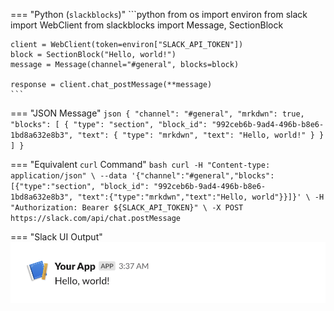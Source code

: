 === "Python (`slackblocks`)"
    ```python
    from os import environ
    from slack import WebClient
    from slackblocks import Message, SectionBlock


    client = WebClient(token=environ["SLACK_API_TOKEN"])
    block = SectionBlock("Hello, world!")
    message = Message(channel="#general", blocks=block)

    response = client.chat_postMessage(**message)
    ```

=== "JSON Message"
    ```json
    {
        "channel": "#general",
        "mrkdwn": true,
        "blocks": [
            {
                "type": "section",
                "block_id": "992ceb6b-9ad4-496b-b8e6-1bd8a632e8b3",
                "text": {
                    "type": "mrkdwn",
                    "text": "Hello, world!"
                }
            }
        ]
    }
    ```

=== "Equivalent `curl` Command"
    ```bash
    curl -H "Content-type: application/json" \
    --data '{"channel":"#general","blocks":[{"type":"section", "block_id": "992ceb6b-9ad4-496b-b8e6-1bd8a632e8b3", "text":{"type":"mrkdwn","text":"Hello, world"}}]}' \
    -H "Authorization: Bearer ${SLACK_API_TOKEN}" \
    -X POST https://slack.com/api/chat.postMessage
    ```

=== "Slack UI Output"
    ![Hello World Slack Image](../img/hello_world.png)